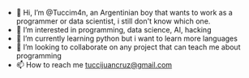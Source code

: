 - 👋 Hi, I’m @Tuccim4n, an Argentinian boy that wants to work as a programmer or data scientist, i still don't know which one.
- 👀 I’m interested in programming, data science, AI, hacking
- 🌱 I’m currently learning python but i want to learn more languages
- 💞️ I’m looking to collaborate on any project that can teach me about programming
- 📫 How to reach me tuccijuancruz@gmail.com 

<!---
Tuccim4n/Tuccim4n is a ✨ special ✨ repository because its `README.md` (this file) appears on your GitHub profile.
You can click the Preview link to take a look at your changes.
--->
